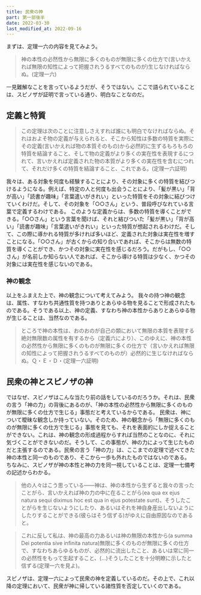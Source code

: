 ```yaml
---
title: 民衆の神
part: 第一部後半
date: 2022-03-30
last_modified_at: 2022-09-16
---
```


まずは、定理一六の内容を見てみよう。

>神の本性の必然性から無限に多くのものが無限に多くの仕方で(言いかえれば無限の知性によって把握されうるすべてのものが)生じなければならぬ。(定理一六)

一見難解なことを言っているようだが、そうではない。ここで語られていることは、スピノザが証明で言っている通り、明白なことなのだ。

## 定義と特質

>この定理は次のことに注意しさえすれば誰にも明白でなければならぬ。それはおよそ物の定義が与えられると、そこから知性は多数の特質を実際にその定義(言いかえれば物の本質そのもの)から必然的に生ずるもろもろの特質を結論すること、そして物の定義がより多くの実在性を表現するにつれて、言いかえれば定義された物の本質がより多くの実在性を含むにつれて、それだけ多くの特質を結論すること、これである。(定理一六証明)

我々は、ある対象を何度も経験することにより、その対象に多くの特質を結びつけるようになる。例えば、特定の人と何度も出会うことにより、「髪が黒い」「背が高い」「読書が趣味」「言葉遣いがきれい」といった特質をその対象に結びつけていくわけだ。そして、その対象を「○○さん」という、普段呼びなれている言葉で定義するわけである。
このような定義からは、多数の特質を導くことができる。「○○さん」という言葉を聞けば、それと結びついた「髪が黒い」「背が高い」「読書が趣味」「言葉遣いがきれい」といった特質が想起されるわけだ。そして、この際に導かれる特質が多ければ多いほど、定義された対象は実在性を増すことになる。「○○さん」が古くからの知り合いであれば、そこからは無数の特質を導くことができ、かつその対象に実在性を感じるだろう。だがもし、「○○さん」が名前しか知らない人であれば、そこから導ける特質は少なく、かつその対象には実在性を感じないのである。

### 神の観念

以上をふまえた上で、神の観念について考えてみよう。
我々の持つ神の観念は、属性、すなわち共通性質を持つありとあらゆる物を見ることで形成されたものである。そうである以上、神の定義、すなわち神の本性からありとあらゆる物が生じることは、当然なのである。

>ところで神の本性は、おのおのが自己の類において無限の本質を表現する絶対無限数の属性を有するから（定義六により）、このゆえに、神の本性の必然性から無限に多くのものが無限に多くの仕方で（言いかえれば無限の知性によって把握されうるすべてのものが）必然的に生じなければならぬ。Ｑ・Ｅ・Ｄ・(定理一六証明)

## 民衆の神とスピノザの神

ではなぜ、スピノザはこんな当たり前の話をしているのだろうか。それは、民衆の言う「神の力」の背後にあるのが、「神の本性の必然性から無限に多くのものが無限に多くの仕方で生じる」事態だと考えているからである。
民衆は、神について曖昧な観念しか持っていない。そのため、神の観念から「無限に多くのものが無限に多くの仕方で生じる」事態を見ても、それを表面的にしか捉えることができない。これは、神の観念の形成過程からすれば当然のことなのに、それに気づくことができないのだ。そうして、この事態が、神の力によって生じたものだと主張するのである。民衆の言う「神の力」は、ここまでの定理で述べてきた神の本性と同一のものであり、そこから一歩も外れたものではないのである。
ちなみに、スピノザが神の本性と神の力を同一視していることは、定理一七備考の記述からわかる。

>他の人々はこう思っている――神は、神の本性から生ずると我々の言ったことがら、言いかえれば神の力の中に在ることがら(ea qua ex ejus natura sequi diximus hoc est qua in ejus potestate sunt)、そうしたことがらを生じないようにしたり、あるいはそれを神自身産出しないようにしたりすることができる(彼らはそう信ずる)がゆえに自由原因なのであると。

>これに反して私は、神の最高の力あるいは神の無限の本性から(a summa Dei potentia sive infinita natura)無限に多くのものが無限に多くの仕方で、すなわちあらゆるものが、必然的に流出したこと、あるいは常に同一の必然性をもって生起すること、(...)そうしたことを十分明瞭に示したと信ずる(定理一六を見よ)。

スピノザは、定理一六によって民衆の神を定義しているのだ。その上で、これ以降の定理において、民衆が神に帰している諸性質を否定していくのである。
